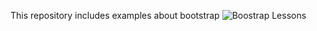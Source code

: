 
This repository includes examples about bootstrap
![Boostrap Lessons](https://www.bootstrapbayblog.com/wp-content/uploads/2020/09/Screenshot-2020-09-21-at-11.51.04-750x410.png)
